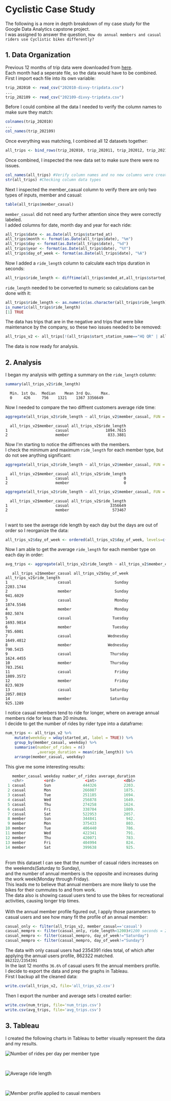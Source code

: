 # Cyclistic Case Study
The following is a more in depth breakdown of my case study for the Google Data Analytics capstone project.
<br>
I was assigned to answer the question, ` How do annual members and casual riders use Cyclistic bikes differently? `

## 1. Data Organization
Previous 12 months of trip data were downloaded from [here](https://divvy-tripdata.s3.amazonaws.com/index.html).
<br />
Each month had a seperate file, so the data would have to be combined. First I import each file into its own variable:
<br />
```r
trip_202010 <- read_csv("202010-divvy-tripdata.csv")
... 
trip_202109 <- read_csv("202109-divvy-tripdata.csv")
```
Before I could combine all the data I needed to verify the column names to make sure they match:
```r
colnames(trip_202010)
...
col_names(trip_202109)
```
Once everything was matching, I combined all 12 datasets together:
```r
all_trips <- bind_rows(trip_202010, trip_202011, trip_202012, trip_202101, trip_202102, trip_202103, trip_202104, trip_202105, trip_202106, trip_202107, trip_202108, trip_202109)
```

Once combined, I inspected the new data set to make sure there were no issues.
```r
col_names(all_trips) #Verify column names and no new columns were created
str(all_trips) #Checking column data types


```
Next I inspected the member_casual column to verify there are only two types of inputs, member and casual:
```r
table(all_trips$member_casual)
```
`member_casual` did not need any further attention since they were correctly labeled.
<br>
I added columns for date, month day and year for each ride:
```r
all_trips$date <- as.Date(all_trips$started_at)
all_trips$month <- format(as.Date(all_trips$date), "%m")
all_trips$day <- format(as.Date(all_trips$date), "%d")
all_trips$year <- format(as.Date(all_trips$date), "%Y")
all_trips$day_of_week <- format(as.Date(all_trips$date), "%A")
```
Now I added a `ride_length` column to calculate each trips duration in seconds:
```r
all_trips$ride_length <- difftime(all_trips$ended_at,all_trips$started_at)
```
`ride_length` needed to be converted to numeric so calculations can be done with it:
```r
all_trips$ride_length <- as.numeric(as.character(all_trips$ride_length))
is_numeric(all_trips$ride_length)
[1] TRUE
```
The data has trips that are in the negative and trips that were bike maintenance by the company, so these two issues needed to be removed:
```r
all_trips_v2 <- all_trips[!(all_trips$start_station_name=="HQ QR" | all_trips$ride_length<0),]
```
The data is now ready for analysis.

## 2. Analysis


I began my analysis with getting a summary on the `ride_length` column:
```r
summary(all_trips_v2$ride_length)

```
      Min. 1st Qu.  Median    Mean 3rd Qu.    Max. 
      0     426     756    1321    1367 3356649
Now I needed to compare the two diffrent customers average ride time:
```r
aggregate(all_trips_v2$ride_length ~ all_trips_v2$member_casual, FUN = mean)
```
      all_trips_v2$member_casual all_trips_v2$ride_length
    1                     casual                1894.7615
    2                     member                 833.3881
Now I'm starting to notice the diffrences with the members.
<br>
I check the minimum and maximum `ride_length` for each member type, but do not see anything significant:
```r 
aggregate(all_trips_v2$ride_length ~ all_trips_v2$member_casual, FUN = min)

```
      all_trips_v2$member_casual all_trips_v2$ride_length
    1                     casual                        0
    2                     member                        0
```r
aggregate(all_trips_v2$ride_length ~ all_trips_v2$member_casual, FUN = max)
```
      all_trips_v2$member_casual all_trips_v2$ride_length
    1                     casual                  3356649
    2                     member                   573467
<br>
I want to see the average ride length by each day but the days are out of order so I reorganize the data:

```r
all_trips_v2$day_of_week <- ordered(all_trips_v2$day_of_week, levels=c("Sunday", "Monday", "Tuesday", "Wednesday", "Thursday", "Friday", "Saturday"))
```
Now I am able to get the average `ride_length` for each member type on each day in order:

```r
avg_trips <- aggregate(all_trips_v2$ride_length ~ all_trips_v2$member_casual + all_trips_v2$day_of_week, FUN = mean)
```
       all_trips_v2$member_casual all_trips_v2$day_of_week all_trips_v2$ride_length
    1                      casual                   Sunday                2203.1744
    2                      member                   Sunday                 941.6029
    3                      casual                   Monday                1874.5546
    4                      member                   Monday                 802.5074
    5                      casual                  Tuesday                1693.9814
    6                      member                  Tuesday                 785.6001
    7                      casual                Wednesday                1649.4812
    8                      member                Wednesday                 790.5415
    9                      casual                 Thursday                1624.4455
    10                     member                 Thursday                 783.2561
    11                     casual                   Friday                1809.3572
    12                     member                   Friday                 823.9839
    13                     casual                 Saturday                2057.0019
    14                     member                 Saturday                 925.1289

I notice casual members tend to ride for longer, where on average annual members ride for less than 20 minutes.
<br>
I decide to get the number of rides by rider type into a dataframe:

```r
num_trips <- all_trips_v2 %>%
    mutate(weekday = wday(started_at, label = TRUE)) %>%
    group_by(member_casual, weekday) %>%
    summarise(number_of_rides = n()
              ,average_duration = mean(ride_length)) %>%
    arrange(member_casual, weekday)
```
This give me some interesting results:
```r
   member_casual weekday number_of_rides average_duration
   <chr>         <ord>             <int>            <dbl>
 1 casual        Sun              444326            2203.
 2 casual        Mon              266087            1875.
 3 casual        Tue              251185            1694.
 4 casual        Wed              256878            1649.
 5 casual        Thu              274258            1624.
 6 casual        Fri              338704            1809.
 7 casual        Sat              522953            2057.
 8 member        Sun              344841             942.
 9 member        Mon              375433             803.
10 member        Tue              406440             786.
11 member        Wed              422341             791.
12 member        Thu              420071             783.
13 member        Fri              404994             824.
14 member        Sat              399638             925.
```

<br>
From this dataset I can see that the number of casual riders increases on the weekends(Saturday to Sunday), 
<br>
and the number of annual members is the opposite and increases during the work week(Monday through Friday).
<br>
This leads me to believe that annual members are more likely to use the bikes for their cummutes to and from work.
<br>
The data also is showing casual users tend to use the bikes for recreational activities, causing longer trip times.
<br>
<br>
With the annual member profile figured out, I apply those parameters to casual users and see how many fit the profile of an annual member:

```r
casual_only <- filter(all_trips_v2, member_casual=='casual')
casual_mempro <- filter(casual_only, ride_length<1200)#1200 seconds = 20 min
casual_mempro <- filter(casual_mempro, day_of_week!="Saturday")
casual_mempro <- filter(casual_mempro, day_of_week!="Sunday")
```

The data with only casual users had 2354391 rides total, of which after applying the annual users profile, 862322 matched.<br>
`862322/2354391`
<br>
In the last 12 months `36.6%` of casual users fit the annual members profile.
<br>
I decide to export the data and prep the graphs in Tableau.
<br>
First I backup all the cleaned data:

```r
write.csv(all_trips_v2, file='all_trips_v2.csv')

```

Then I export the number and average sets I created earlier:
```r
write.csv(num_trips, file='num_trips.csv')
write.csv(avg_trips, file='avg_trips.csv')

```


## 3. Tableau

I created the following charts in Tableau to better visually represent the data and my results.
<br>

![Number of rides per day per member type](https://raw.githubusercontent.com/gman4774/Google-DA-Capstone-Cyclistic/main/Sheet1.png?token=AUHBCPD3P6KFGK74GBFO2QTBM4L2W "number")

<br>

![Average ride length](sheet2.png "average")

<br>

![Member profile applied to casual members](profile.svg"profile")